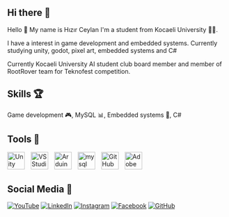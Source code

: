 ## Hi there 👋

<!--
**hizir-ceylan/hizir-ceylan** is a ✨ _special_ ✨ repository because its `README.md` (this file) appears on your GitHub profile.

Here are some ideas to get you started:

- 🔭 I’m currently working on ...
- 🌱 I’m currently learning ...
- 👯 I’m looking to collaborate on ...
- 🤔 I’m looking for help with ...
- 💬 Ask me about ...
- 📫 How to reach me: ...
- 😄 Pronouns: ...
- ⚡ Fun fact: ...
--> 
Hello 👋 My name is Hızır Ceylan I'm a student from Kocaeli University 👨‍🎓.

I have a interest in game development and embedded systems. Currently studying unity, godot, pixel art, embedded systems and C# 
        
Currently Kocaeli University AI student club board member and member of RootRover team for Teknofest competition. 

## Skills 🏆
Game development 🎮, MySQL 📊, Embedded systems 🤖, C#

## Tools 🧰
<p>
  <img src="https://img.icons8.com/ios-filled/50/000000/unity.png" alt="Unity" style="width:40px; height:40px; margin-right: 10px;"/>
  <img src="https://img.icons8.com/?size=100&id=y7WGoWNuIWac&format=png&color=000000" alt="VS Studio" style="width:40px; height:40px; margin-right: 10px;"/>
  <img src="https://img.icons8.com/?size=100&id=13444&format=png&color=000000" alt="Arduino IDE" style="width:40px; height:40px; margin-right: 10px;"/>
  <img src="https://img.icons8.com/?size=100&id=UFXRpPFebwa2&format=png&color=000000" alt="mysql" style="width:40px; height:40px; margin-right: 10px;"/>
  <img src="https://img.icons8.com/?size=48&id=62856&format=png&color=000000" alt="GitHub" style="width:40px; height:40px; margin-right: 10px;"/>
  <img src="https://img.icons8.com/ios-filled/50/000000/adobe-creative-cloud.png" alt="Adobe Creative Cloud" style="width:40px; height:40px; margin-right: 10px;"/> 
</p>

## Social Media 📱
<a href="https://www.youtube.com/@HizirCeylan"><img src="https://img.icons8.com/color/48/000000/youtube-play.png" alt="YouTube" style="border: none;"></a>
<a href="https://www.linkedin.com/in/hzrcyln"><img src="https://img.icons8.com/color/48/000000/linkedin.png" alt="LinkedIn" style="border: none;"></a>
<a href="https://www.instagram.com/hzrceylan/"><img src="https://img.icons8.com/color/48/000000/instagram-new.png" alt="Instagram" style="border: none;"></a>
<a href="https://www.facebook.com/hzrcyln"><img src="https://img.icons8.com/color/48/000000/facebook.png" alt="Facebook" style="border: none;"></a>
<a href="https://github.com/hizir-ceylan"><img src="https://img.icons8.com/?size=48&id=62856&format=png&color=000000" alt="GitHub" style="border: none;"></a>




